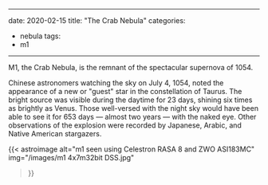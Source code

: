 ------
date: 2020-02-15
title: "The Crab Nebula"
categories:
- nebula
tags:
- m1
---


M1, the Crab Nebula, is the remnant of the spectacular supernova of 1054.
<!--more-->

Chinese astronomers watching the sky on July 4, 1054, noted the appearance of a new or "guest" star in the constellation of Taurus. The bright source was visible during the daytime for 23 days, shining six times as brightly as Venus. Those well-versed with the night sky would have been able to see it for 653 days — almost two years — with the naked eye. Other observations of the explosion were recorded by Japanese, Arabic, and Native American stargazers.

{{< astroimage
   alt="m1 seen using Celestron RASA 8 and ZWO ASI183MC"
   img="/images/m1 4x7m32bit DSS.jpg"
>}}
